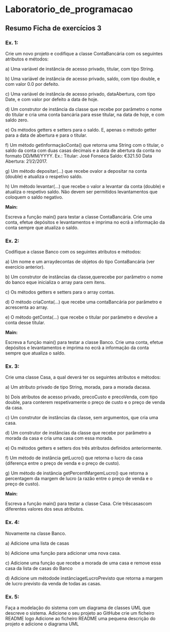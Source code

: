 # Laboratorio_de_programacao

## Resumo Ficha de exercícios 3

### Ex. 1:
Crie um novo projeto e codifique a classe ContaBancária com os seguintes atributos e métodos:

a) Uma variável de instância de acesso privado, titular, com tipo String. 

b) Uma variável de instância de acesso privado, saldo, com tipo double, e com valor 0.0 por defeito. 

c) Uma  variável  de  instância  de  acesso  privado,  dataAbertura,  com  tipo  Date,  e  com valor por defeito a data de hoje.          

d) Um construtor de instância da classe que recebe por parâmetro o nome do titular e cria uma conta bancária para esse titular, na data de hoje, e com saldo zero.      

e) Os métodos getters e setters para o saldo. E, apenas o método getter para a data de abertura e para o titular.           

f) Um  método getInformaçãoConta()  que  retorna  uma  String  com  o  titular,  o  saldo  da conta  com  duas  casas  decimais  e  a  data  de  abertura  da  conta  no  formato DD/MM/YYYY. Ex.: Titular: José Fonseca Saldo: €321.50 Data Abertura: 21/2/2017.                           

g) Um método depositar(...) que recebe ovalor a depositar na conta (double) e atualiza o respetivo saldo.     

h) Um método levantar(...) que recebe o valor a levantar da conta (double) e atualiza o respetivo  saldo.  Não  devem  ser  permitidos  levantamentos  que  coloquem  o  saldo negativo.
  
  **Main:**

Escreva  a  função  main()  para  testar  a  classe  ContaBancária.  Crie  uma  conta,  efetue depósitos e levantamentos e imprima no ecrã a informação da conta sempre que atualiza o saldo.

### Ex. 2: 
Codifique a classe Banco com os seguintes atributos e métodos:

a) Um nome  e  um arraydecontas  de  objetos  do  tipo  ContaBancária  (ver  exercício anterior).

b) Um construtor de instâncias da classe,querecebe por parâmetro o nome do banco eque inicializa o array para cem itens.

c) Os métodos getters e setters para o array contas.

d) O método criaConta(...) que recebe uma contaBancária por parâmetro e acrescenta ao array.

e) O método getConta(...) que recebe o titular por parâmetro e devolve a conta desse titular.
 
  **Main:**
  
 Escreva  a  função  main()  para  testar  a  classe  Banco.  Crie  uma  conta,  efetue  depósitos  e levantamentos e imprima no ecrã a informação da conta sempre que atualiza o saldo.
  
  ### Ex. 3: 
  Crie uma classe Casa, a qual deverá ter os seguintes atributos e métodos:
  
  a) Um atributo privado de tipo String, morada, para a morada dacasa.
  
  b) Dois atributos de acesso privado, precoCusto e precoVenda, com tipo double, para conterem respetivamente o preço de custo e o preço de venda da casa.
  
  c) Um construtor de instâncias da classe, sem argumentos, que cria uma casa.
  
  d) Um construtor de instâncias da classe que recebe por parâmetro a morada da casa e cria uma casa com essa morada.
  
  e) Os métodos getters e setters dos três atributos definidos anteriormente.
  
  f) Um  método  de  instância  getLucro()  que  retorna o lucro  da  casa (diferença  entre  o preço de venda e o preço de custo).
  
  g) Um  método  de  instância  getPercentMargemLucro()  que  retorna  a  percentagem  da margem de lucro (a razão entre o preço de venda e o preço de custo).
  
  **Main:**
  
  Escreva a função main() para testar a classe Casa. Crie trêscasascom diferentes valores dos seus atributos.
  
  ### Ex. 4:
  
  Novamente na classe Banco.
  
  a) Adicione uma lista de casas
  
  b) Adicione uma função para adicionar uma nova casa.
  
  c) Adicione uma função que recebe a morada de uma casa e remove essa casa da lista de casas do Banco
  
  d) Adicione um métodode instânciagetLucroPrevisto  que retorna a margem de lucro previsto da venda de todas as casas.
  
   ### Ex. 5:
   
   Faça  a  modelação do  sistema  com  um  diagrama  de  classes  UML  que  descreve  o sistema. Adicione o seu projeto ao GitHube crie um ficheiro README logo
   Adicione ao ficheiro    README uma  pequena  descrição  do projeto  e  adicione  o  diagrama  UML
  
